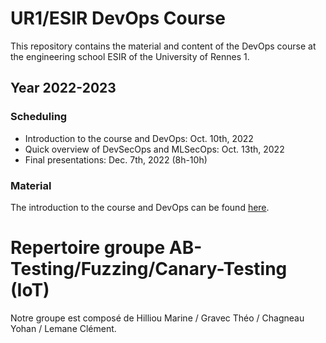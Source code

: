 # UR1/ESIR DevOps Course
This repository contains the material and content of the DevOps course at the engineering school ESIR of the University of Rennes 1. 

## Year 2022-2023

### Scheduling

- Introduction to the course and DevOps: Oct. 10th, 2022
- Quick overview of DevSecOps and MLSecOps: Oct. 13th, 2022
- Final presentations: Dec. 7th, 2022 (8h-10h)

### Material

The introduction to the course and DevOps can be found [here](https://people.irisa.fr/Benoit.Combemale/course/esir/esir3/). 


# Repertoire groupe AB-Testing/Fuzzing/Canary-Testing (IoT)

Notre groupe est composé de Hilliou Marine / Gravec Théo / Chagneau Yohan / Lemane Clément.